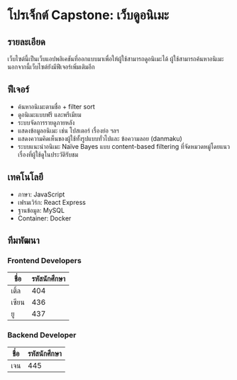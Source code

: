 # โปรเจ็กต์ Capstone: เว็บดูอนิเมะ

## รายละเอียด

เว็บไซต์นี้เป็นเว็บแอปพลิเคชันที่ออกแบบมาเพื่อให้ผู้ใช้สามารถดูอนิเมะได้ ผู้ใช้สามารถค้นหาอนิเมะ นอกจากนี้เว็บไซต์ยังมีฟีเจอร์เพิ่มเติมอีก

## ฟีเจอร์

* ค้นหาอนิเมะตามชื่อ + filter sort
* ดูอนิเมะแบบฟรี และพรีเมียม
* ระบบจัดการรายดูภายหลัง
* แสดงข้อมูลอนิเมะ เช่น โปสเตอร์ เรื่องย่อ ฯลฯ
* แสดงความคิดเห็นของผู้ใช้ทั้งรูปแบบทั่วไปและ ข้อความลอย (danmaku)
* ระบบแนะนำอนิเมะ Naïve Bayes แบบ content-based filtering ที่จัดหมวดหมู่โดยแนวเรื่องที่ผู้ใช้ดูในประวัติรับชม

## เทคโนโลยี

* ภาษา: JavaScript
* เฟรมเวิร์ก: React Express
* ฐานข้อมูล: MySQL
* Container: Docker

## ทีมพัฒนา

### Frontend Developers

| ชื่อ    | รหัสนักศึกษา |
|--------|--------------|
| เติ้ล  | 404          |
| เซียน | 436          |
| ยู     | 437          |

### Backend Developer

| ชื่อ  | รหัสนักศึกษา |
|-------|--------------|
| เจน  | 445          |